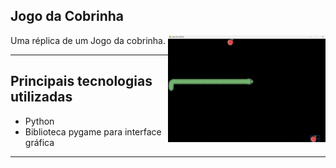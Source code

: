 ## Jogo da Cobrinha


<p><img align="right" src="https://github.com/0Kunz/PROJETOS/blob/main/Jogo%20da%20Cobrinha/apresentação/meio.png" width=50% height=50% /></p>


<p>Uma réplica de um Jogo da cobrinha.</p>
<hr>

## Principais tecnologias utilizadas

* Python
* Biblioteca pygame para interface gráfica

<hr>
</body>

